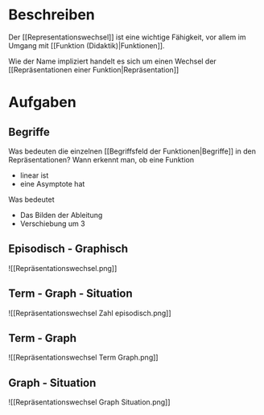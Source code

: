 # Beschreiben
Der [[Representationswechsel]] ist eine wichtige Fähigkeit, vor allem im Umgang mit [[Funktion (Didaktik)|Funktionen]].

Wie der Name impliziert handelt es sich um einen Wechsel der [[Repräsentationen einer Funktion|Repräsentation]]

# Aufgaben

## Begriffe
Was bedeuten die einzelnen [[Begriffsfeld der Funktionen|Begriffe]] in den Repräsentationen?
Wann erkennt man, ob eine Funktion
- linear ist
- eine Asymptote hat

Was bedeutet
- Das Bilden der Ableitung
- Verschiebung um 3

## Episodisch - Graphisch
![[Repräsentationswechsel.png]]

## Term - Graph - Situation
![[Repräsentationswechsel Zahl episodisch.png]]

## Term - Graph
![[Repräsentationswechsel Term Graph.png]]

## Graph - Situation
![[Repräsentationswechsel Graph Situation.png]]